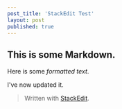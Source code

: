 ```yaml
---
post_title: 'StackEdit Test'
layout: post
published: true
---
```


## This is some Markdown.

Here is some _formatted text_.

I've now updated it.


> Written with [StackEdit](https://stackedit.io/).
